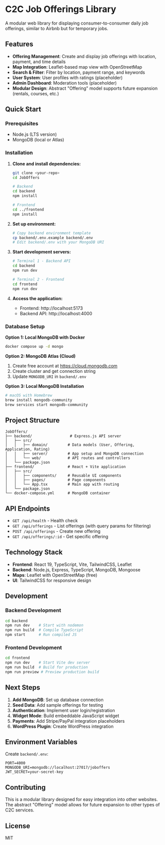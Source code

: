 # C2C Job Offerings Library

A modular web library for displaying consumer-to-consumer daily job offerings, similar to Airbnb but for temporary jobs.

## Features

- **Offering Management**: Create and display job offerings with location, payment, and time details
- **Map Integration**: Leaflet-based map view with OpenStreetMap
- **Search & Filter**: Filter by location, payment range, and keywords
- **User System**: User profiles with ratings (placeholder)
- **Admin Dashboard**: Moderation tools (placeholder)
- **Modular Design**: Abstract "Offering" model supports future expansion (rentals, courses, etc.)

## Quick Start

### Prerequisites

- Node.js (LTS version)
- MongoDB (local or Atlas)

### Installation

1. **Clone and install dependencies:**
   ```bash
   git clone <your-repo>
   cd JobOffers
   
   # Backend
   cd backend
   npm install
   
   # Frontend  
   cd ../frontend
   npm install
   ```

2. **Set up environment:**
   ```bash
   # Copy backend environment template
   cp backend/.env.example backend/.env
   # Edit backend/.env with your MongoDB URI
   ```

3. **Start development servers:**
   ```bash
   # Terminal 1 - Backend API
   cd backend
   npm run dev
   
   # Terminal 2 - Frontend
   cd frontend  
   npm run dev
   ```

4. **Access the application:**
   - Frontend: http://localhost:5173
   - Backend API: http://localhost:4000

### Database Setup

**Option 1: Local MongoDB with Docker**
```bash
docker compose up -d mongo
```

**Option 2: MongoDB Atlas (Cloud)**
1. Create free account at https://cloud.mongodb.com
2. Create cluster and get connection string
3. Update `MONGODB_URI` in `backend/.env`

**Option 3: Local MongoDB Installation**
```bash
# macOS with Homebrew
brew install mongodb-community
brew services start mongodb-community
```

## Project Structure

```
JobOffers/
├── backend/                 # Express.js API server
│   ├── src/
│   │   ├── domain/         # Data models (User, Offering, Application, Rating)
│   │   ├── server/         # App setup and MongoDB connection
│   │   └── web/            # API routes and controllers
│   └── package.json
├── frontend/               # React + Vite application
│   ├── src/
│   │   ├── components/     # Reusable UI components
│   │   ├── pages/          # Page components
│   │   └── App.tsx         # Main app with routing
│   └── package.json
└── docker-compose.yml      # MongoDB container
```

## API Endpoints

- `GET /api/health` - Health check
- `GET /api/offerings` - List offerings (with query params for filtering)
- `POST /api/offerings` - Create new offering
- `GET /api/offerings/:id` - Get specific offering

## Technology Stack

- **Frontend**: React 19, TypeScript, Vite, TailwindCSS, Leaflet
- **Backend**: Node.js, Express, TypeScript, MongoDB, Mongoose
- **Maps**: Leaflet with OpenStreetMap (free)
- **UI**: TailwindCSS for responsive design

## Development

### Backend Development
```bash
cd backend
npm run dev    # Start with nodemon
npm run build  # Compile TypeScript
npm start      # Run compiled JS
```

### Frontend Development  
```bash
cd frontend
npm run dev    # Start Vite dev server
npm run build  # Build for production
npm run preview # Preview production build
```

## Next Steps

1. **Add MongoDB**: Set up database connection
2. **Seed Data**: Add sample offerings for testing
3. **Authentication**: Implement user login/registration
4. **Widget Mode**: Build embeddable JavaScript widget
5. **Payments**: Add Stripe/PayPal integration placeholders
6. **WordPress Plugin**: Create WordPress integration

## Environment Variables

Create `backend/.env`:
```
PORT=4000
MONGODB_URI=mongodb://localhost:27017/joboffers
JWT_SECRET=your-secret-key
```

## Contributing

This is a modular library designed for easy integration into other websites. The abstract "Offering" model allows for future expansion to other types of C2C services.

## License

MIT
